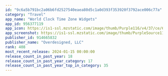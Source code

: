 ```yaml
---
id: "9c6a5b791bc2a06b6fd2527540eaea80d5c1a0d393f353920f3792ace006c77a"
category: "Travel"
app_name: "World Clock Time Zone Widgets"
app_id: 956377119
app_icon: https://is1-ssl.mzstatic.com/image/thumb/Purple116/v4/37/ce/66/37ce66d1-6231-6ab5-2f3c-660dabf79400/AppIcon-0-1x_U007emarketing-0-0-0-7-0-0-sRGB-0-85-220-0.png/1024x1024bb.png
app_screenshot: https://is1-ssl.mzstatic.com/image/thumb/PurpleSource116/v4/6f/01/40/6f01408c-897c-74be-3236-c1bd076fa768/052dc37a-d975-4072-95dd-4c49a0b39faf_screenshot-65-0-home1@3x.jpg/1242x2688bb.png
publisher_id: 914665832
publisher_name: "Overdesigned, LLC"
rank: 408
most_recent_release: 2024-01-15 00:00:00
release_count_in_past_year: 18
release_count_in_past_year_category: 17
release_count_in_past_year_top_in_category: 35
---
```

